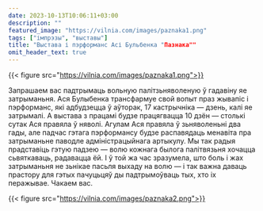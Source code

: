 ```yaml
---
date: 2023-10-13T10:06:11+03:00
description: ""
featured_image: "https://vilnia.com/images/paznaka1.png"
tags: ["імпрэзы", "выставы"]
title: "Выстава і пэрформанс Асі Бульбенка "Пазнака""
omit_header_text: true
---
```

{{< figure src="https://vilnia.com/images/paznaka1.png">}}

Запрашаем вас падтрымаць вольную палітзьняволеную ў гадавіну яе затрыманьня. Ася Булыбенка трансфармуе свой вопыт праз жывапіс і пэрформанс, які адбудзецца ў аўторак, 17 кастрычніка — дзень, калі яе затрымалі. А выстава з працамі будзе працягвацца 10 дзён — столькі сутак Ася правяла ў няволі. Агулам Ася правяла ў зьняволеньні два гады, але падчас гэтага пэрформансу будзе распавядаць менавіта пра затрыманьне паводле адміністрацыйнага артыкулу.
Мы так радыя прадставіць гэтую падзею — волю кожнага былога палітвязьня хочацца сьвяткаваць, радавацца ёй. І ў той жа час зразумела, што боль і жах затрыманьня не зьнікае пасьля выхаду на волю — і так важна даваць прастору для гэтых пачуцьцяў ды падтрымоўваць тых, хто іх перажывае. 
Чакаем вас. 

{{< figure src="https://vilnia.com/images/paznaka2.png">}}